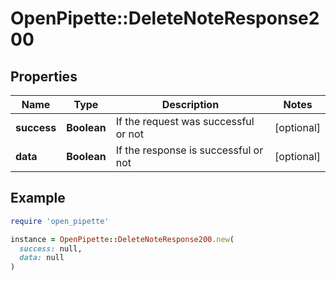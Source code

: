 # OpenPipette::DeleteNoteResponse200

## Properties

| Name | Type | Description | Notes |
| ---- | ---- | ----------- | ----- |
| **success** | **Boolean** | If the request was successful or not | [optional] |
| **data** | **Boolean** | If the response is successful or not | [optional] |

## Example

```ruby
require 'open_pipette'

instance = OpenPipette::DeleteNoteResponse200.new(
  success: null,
  data: null
)
```


